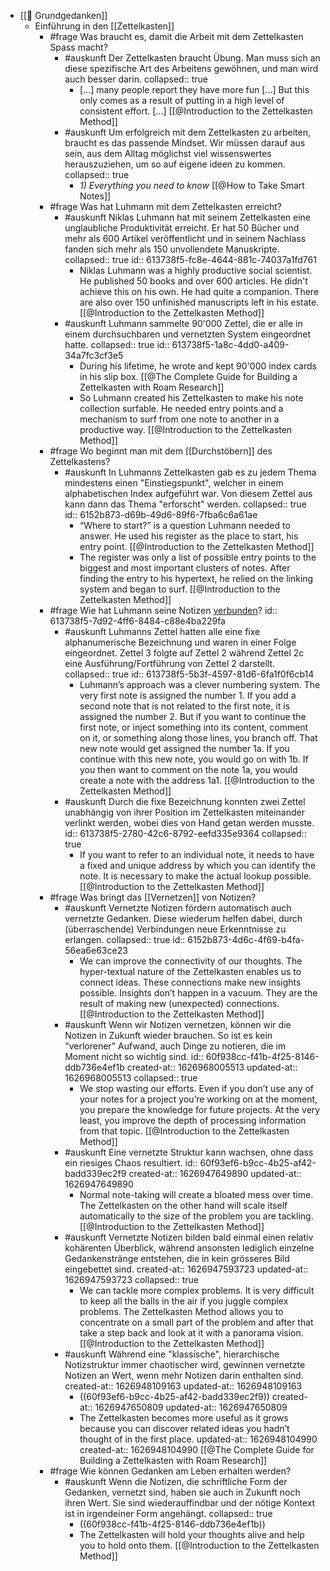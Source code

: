 - [[📝 Grundgedanken]]
	- Einführung in den [[Zettelkasten]]
		- #frage Was braucht es, damit die Arbeit mit dem Zettelkasten Spass macht?
			- #auskunft Der Zettelkasten braucht Übung. Man muss sich an diese spezifische Art des Arbeitens gewöhnen, und man wird auch besser darin.
			  collapsed:: true
				- [...] many people report they have more fun [...] But this only comes as a result of putting in a high level of consistent effort. [...]
				  [[@Introduction to the Zettelkasten Method]]
			- #auskunft Um erfolgreich mit dem Zettelkasten zu arbeiten, braucht es das passende Mindset. Wir müssen darauf aus sein, aus dem Alltag möglichst viel wissenswertes herauszuziehen, um so auf eigene ideen zu kommen.
			  collapsed:: true
				- _1) Everything you need to know_
				  [[@How to Take Smart Notes]]
		- #frage Was hat Luhmann mit dem Zettelkasten erreicht?
			- #auskunft Niklas Luhmann hat mit seinem Zettelkasten eine unglaubliche Produktivität erreicht. Er hat 50 Bücher und mehr als 600 Artikel veröffentlicht und in seinem Nachlass fanden sich mehr als 150 unvollendete Manuskripte.
			  collapsed:: true
			  id:: 613738f5-fc8e-4644-881c-74037a1fd761
				- Niklas Luhmann was a highly productive social scientist. He published 50 books and over 600 articles. He didn't achieve this on his own. He had quite a companion. There are also over 150 unfinished manuscripts left in his estate.
				  [[@Introduction to the Zettelkasten Method]]
			- #auskunft Luhmann sammelte 90'000 Zettel, die er alle in einem durchsuchbaren und vernetzten System eingeordnet hatte.
			  collapsed:: true
			  id:: 613738f5-1a8c-4dd0-a409-34a7fc3cf3e5
				- During his lifetime, he wrote and kept 90'000 index cards in his slip box.
				  [[@The Complete Guide for Building a Zettelkasten with Roam Research]]
				- So Luhmann created his Zettelkasten to make his note collection surfable. He needed entry points and a mechanism to surf from one note to another in a productive way.
				  [[@Introduction to the Zettelkasten Method]]
		- #frage Wo beginnt man mit dem [[Durchstöbern]] des Zettelkastens?
			- #auskunft In Luhmanns Zettelkasten gab es zu jedem Thema mindestens einen "Einstiegspunkt", welcher in einem alphabetischen Index aufgeführt war. Von diesem Zettel aus kann dann das Thema "erforscht" werden.
			  collapsed:: true
			  id:: 6152b873-d69b-49d6-89f6-7fba6c6a61ae
				- “Where to start?” is a question Luhmann needed to answer. He used his register as the place to start, his entry point.
				  [[@Introduction to the Zettelkasten Method]]
				- The register was only a list of possible entry points to the biggest and most important clusters of notes. After finding the entry to his hypertext, he relied on the linking system and began to surf.
				  [[@Introduction to the Zettelkasten Method]]
		- #frage Wie hat Luhmann seine Notizen [verbunden]([[Vernetzen]])?
		  id:: 613738f5-7d92-4ff6-8484-c88e4ba229fa
			- #auskunft Luhmanns Zettel hatten alle eine fixe alphanumerische Bezeichnung und waren in einer Folge eingeordnet. Zettel 3 folgte auf Zettel 2 während Zettel 2c eine Ausführung/Fortführung von Zettel 2 darstellt.
			  collapsed:: true
			  id:: 613738f5-5b3f-4597-81d6-6fa1f0f6cb14
				- Luhmann’s approach was a clever numbering system. The very first note is assigned the number 1. If you add a second note that is not related to the first note, it is assigned the number 2. But if you want to continue the first note, or inject something into its content, comment on it, or something along those lines, you branch off. That new note would get assigned the number 1a. If you continue with this new note, you would go on with 1b. If you then want to comment on the note 1a, you would create a note with the address 1a1.
				  [[@Introduction to the Zettelkasten Method]]
			- #auskunft Durch die fixe Bezeichnung konnten zwei Zettel unabhängig von ihrer Position im Zettelkasten miteinander verlinkt werden, wobei dies von Hand getan werden musste.
			  id:: 613738f5-2780-42c6-8792-eefd335e9364
			  collapsed:: true
				- If you want to refer to an individual note, it needs to have a fixed and unique address by which you can identify the note. It is necessary to make the actual lookup possible.
				  [[@Introduction to the Zettelkasten Method]]
		- #frage Was bringt das [[Vernetzen]] von Notizen?
			- #auskunft Vernetzte Notizen fördern automatisch auch vernetzte Gedanken. Diese wiederum helfen dabei, durch (überraschende) Verbindungen neue Erkenntnisse zu erlangen.
			  collapsed:: true
			  id:: 6152b873-4d6c-4f69-b4fa-56ea6e63ce23
				- We can improve the connectivity of our thoughts. The hyper-textual nature of the Zettelkasten enables us to connect ideas. These connections make new insights possible. Insights don’t happen in a vacuum. They are the result of making new (unexpected) connections.
				  [[@Introduction to the Zettelkasten Method]]
			- #auskunft Wenn wir Notizen vernetzen, können wir die Notizen in Zukunft wieder brauchen. So ist es kein "verlorener" Aufwand, auch Dinge zu notieren, die im Moment nicht so wichtig sind.
			  id:: 60f938cc-f41b-4f25-8146-ddb736e4ef1b
			  created-at:: 1626968005513
			  updated-at:: 1626968005513
			  collapsed:: true
				- We stop wasting our efforts. Even if you don’t use any of your notes for a project you’re working on at the moment, you prepare the knowledge for future projects. At the very least, you improve the depth of processing information from that topic.
				  [[@Introduction to the Zettelkasten Method]]
			- #auskunft Eine vernetzte Struktur kann wachsen, ohne dass ein riesiges Chaos resultiert.
			  id:: 60f93ef6-b9cc-4b25-af42-badd339ec2f9
			  created-at:: 1626947649890
			  updated-at:: 1626947649890
				- Normal note-taking will create a bloated mess over time. The Zettelkasten on the other hand will scale itself automatically to the size of the problem you are tackling.
				  [[@Introduction to the Zettelkasten Method]]
			- #auskunft Vernetzte Notizen bilden bald einmal einen relativ kohärenten Überblick,  während ansonsten lediglich einzelne Gedankenstränge entstehen, die in kein grösseres Bild eingebettet sind.
			  created-at:: 1626947593723
			  updated-at:: 1626947593723
			  collapsed:: true
				- We can tackle more complex problems. It is very difficult to keep all the balls in the air if you juggle complex problems. The Zettelkasten Method allows you to concentrate on a small part of the problem and after that take a step back and look at it with a panorama vision.
				  [[@Introduction to the Zettelkasten Method]]
			- #auskunft Während eine "klassische", hierarchische Notizstruktur immer chaotischer wird, gewinnen vernetzte Notizen an Wert, wenn mehr Notizen darin enthalten sind.
			  created-at:: 1626948109163
			  updated-at:: 1626948109163
				- ((60f93ef6-b9cc-4b25-af42-badd339ec2f9)) 
				  created-at:: 1626947650809
				  updated-at:: 1626947650809
				- The Zettelkasten becomes more useful as it grows because you can discover related ideas you hadn’t thought of in the first place.
				  updated-at:: 1626948104990
				  created-at:: 1626948104990
				  [[@The Complete Guide for Building a Zettelkasten with Roam Research]]
		- #frage Wie können Gedanken am Leben erhalten werden?
			- #auskunft Wenn die Notizen, die schriftliche Form der Gedanken, vernetzt sind, haben sie auch in Zukunft noch ihren Wert. Sie sind wiederauffindbar und der nötige Kontext ist in irgendeiner Form angehängt.
			  collapsed:: true
				- ((60f938cc-f41b-4f25-8146-ddb736e4ef1b))
				- The Zettelkasten will hold your thoughts alive and help you to hold onto them.
				  [[@Introduction to the Zettelkasten Method]]
